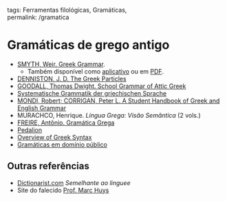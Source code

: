 tags: Ferramentas filológicas, Gramáticas,  
permalink: /gramatica

# Gramáticas de grego antigo  

* [SMYTH, Weir. Greek Grammar](http://www.perseus.tufts.edu/hopper/text?doc=Perseus:text:1999.04.0007).  
	* Também disponível como [aplicativo](https://itunes.apple.com/br/app/grammaticus/id517244087?mt=8) ou em [PDF](http://www.textkit.com/learn/ID/142/author_id/63/).
* [DENNISTON, J. D. The Greek Particles](https://drive.google.com/open?id=0BzV94mhxBOCGS2xXS3l2MGJjSTQ)  
* [GOODALL, Thomas Dwight. School Grammar of Attic Greek](http://dcc.dickinson.edu/goodell/chapters/Chapter-001.html)  
* [Systematische Grammatik der griechischen Sprache](https://www.gottwein.de/GrGr/GrGramm.php)  
* [MONDI, Robert; CORRIGAN, Peter L. A Student Handbook of Greek and English Grammar](http://gen.lib.rus.ec/book/index.php?md5=93E0C82519C9A0CAF0D016F888471B76)  
* MURACHCO, Henrique. *Língua Grega: Visão Semântica* (2 vols.)  
* [FREIRE, Antônio. Gramática Grega](https://pt.slideshare.net/matheusgaldino355/gramatica-grega-antonio-freire)  
* [Pedalion](http://en.pedalion.org)
* [Overview of Greek Syntax](http://www.perseus.tufts.edu/hopper/text?doc=Perseus%3Atext%3A1999.04.0052%3Aform%3Dnom)  
* [Gramáticas em domínio público](http://www.edonnelly.com/google.html)  
  
## Outras referências  
  
* [Dictionarist.com](http://www.dictionarist.com/greek-english/%CE%B5%CE%BA%CF%80%CE%AD%CE%BC%CF%80%CF%89) *Semelhante ao linguee*  
* Site do falecido [Prof. Marc Huys](http://greekgrammar.wikidot.com/grammars)  
